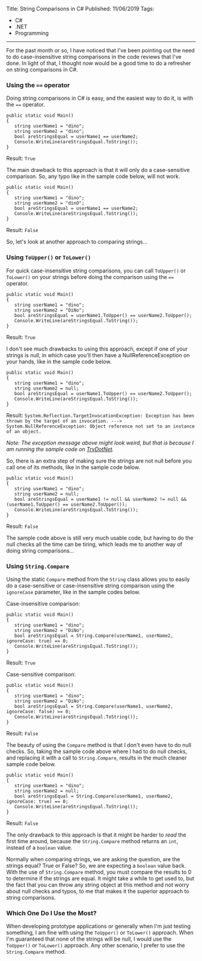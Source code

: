 Title: String Comparisons in C#
Published: 11/06/2019
Tags:
   - C#
   - .NET
   - Programming
---

For the past month or so, I have noticed that I've been pointing out the need to do case-insensitive string comparisons in the code reviews that I've done. In light of that, I thought now would be a good time to do a refresher on string comparisons in C#.

### Using the `==` operator
Doing string comparisons in C# is easy, and the easiest way to do it, is with the `==` operator.
```
public static void Main()
{
   string userName1 = "dino";
   string userName2 = "dino";
   bool areStringsEqual = userName1 == userName2;
   Console.WriteLine(areStringsEqual.ToString());
}
```
Result:
`True`

The main drawback to this approach is that it will only do a case-sensitive comparison. So, any typo like in the sample code below, will not work.
```
public static void Main()
{
   string userName1 = "dino";
   string userName2 = "dinO";
   bool areStringsEqual = userName1 == userName2;
   Console.WriteLine(areStringsEqual.ToString());
}
```
Result:
`False`

So, let's look at another approach to comparing strings...

### Using `ToUpper()` or `ToLower()`

For quick case-insensitive string comparisons, you can call `ToUpper()` or `ToLower()` on your strings before doing the comparison using the `==` operator.
```
public static void Main()
{
   string userName1 = "dino";
   string userName2 = "DiNo";
   bool areStringsEqual = userName1.ToUpper() == userName2.ToUpper();
   Console.WriteLine(areStringsEqual.ToString());
}
```
Result:
`True`

I don't see much drawbacks to using this approach, except if one of your strings is null, in which case you'll then have a NullReferenceException on your hands, like in the sample code below.
```
public static void Main()
{
   string userName1 = "dino";
   string userName2 = null;
   bool areStringsEqual = userName1.ToUpper() == userName2.ToUpper();
   Console.WriteLine(areStringsEqual.ToString());
}
```
Result:
`System.Reflection.TargetInvocationException: Exception has been thrown by the target of an invocation. ---> System.NullReferenceException: Object reference not set to an instance of an object.`

*Note: The exception message above might look weird, but that is because I am running the sample code on [TryDotNet](https://try.dot.net/).*

So, there is an extra step of making sure the strings are not null before you call one of its methods, like in the sample code below.
```
public static void Main()
{
   string userName1 = "dino";
   string userName2 = null;
   bool areStringsEqual = userName1 != null && userName2 != null && (userName1.ToUpper() == userName2.ToUpper());
   Console.WriteLine(areStringsEqual.ToString());
}
```
Result:
`False`

The sample code above is still very much usable code, but having to do the null checks all the time can be tiring, which leads me to another way of doing string comparisons...

### Using `String.Compare`

Using the static `Compare` method from the `String` class allows you to easily do a case-sensitive or case-insensitive string comparison using the `ignoreCase` parameter, like in the sample codes below.

Case-insensitive comparison:
```
public static void Main()
{
   string userName1 = "dino";
   string userName2 = "DiNo";
   bool areStringsEqual = String.Compare(userName1, userName2, ignoreCase: true) == 0;
   Console.WriteLine(areStringsEqual.ToString());
}
```
Result:
`True`

Case-sensitive comparison:
```
public static void Main()
{
   string userName1 = "dino";
   string userName2 = "DiNo";
   bool areStringsEqual = String.Compare(userName1, userName2, ignoreCase: false) == 0;
   Console.WriteLine(areStringsEqual.ToString());
}
```
Result:
`False`

The beauty of using the `Compare` method is that I don't even have to do null checks. So, taking the sample code above where I had to do null checks, and replacing it with a call to `String.Compare`, results in the much cleaner sample code below.
```
public static void Main()
{
   string userName1 = "dino";
   string userName2 = null;
   bool areStringsEqual = String.Compare(userName1, userName2, ignoreCase: true) == 0;
   Console.WriteLine(areStringsEqual.ToString());
}
```
Result:
`False`

The only drawback to this approach is that it might be harder to *read* the first time around, because the `String.Compare` method returns an `int`, instead of a `boolean` value. 

Normally when comparing strings, we are asking the question, are the strings equal? True or False? So, we are expecting a `boolean` value back. With the use of `String.Compare` method, you must compare the results to 0 to determine if the strings are equal. It might take a while to get used to, but the fact that you can throw any string object at this method and not worry about null checks and typos, to me that makes it the superior approach to string comparisons.

### Which One Do I Use the Most?

When developing prototype applications or generally when I'm just testing something, I am fine with using the `ToUpper()` or `ToLower()` approach. When I'm guaranteed that none of the strings will be null, I would use the `ToUpper()` or `ToLower()` approach. Any other scenario, I prefer to use the `String.Compare` method.